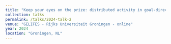 ```yaml
---
title: "Keep your eyes on the prize: distributed activity in goal-directed behavior"
collection: talks
permalink: /talks/2024-talk-2
venue: "GELIFES - Rijks Universiteit Groningen - online"
year: 2024
location: "Groningen, NL"
---
```


